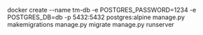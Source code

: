 docker create --name tm-db -e POSTGRES_PASSWORD=1234 -e POSTGRES_DB=db -p 5432:5432 postgres:alpine
manage.py makemigrations
manage.py migrate
manage.py runserver